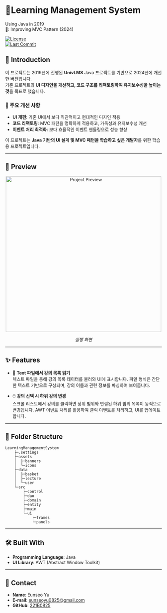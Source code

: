# 📕Learning Management System
Using Java in 2019   
📌: Improving MVC Pattern (2024)

[![License](https://img.shields.io/github/license/221b0825/LearningManagementSystem)](LICENSE)  
[![Last Commit](https://img.shields.io/github/last-commit/221b0825/LearningManagementSystem)](https://github.com/221b0825/LearningManagementSystem/commits/main)

## 🚀 Introduction

이 프로젝트는 2019년에 진행된 **UnivLMS** Java 프로젝트를 기반으로 2024년에 개선한 버전입니다.  
기존 프로젝트의 **UI 디자인을 개선하고, 코드 구조를 리팩토링하여 유지보수성을 높이는 것**을 목표로 했습니다.  

### 🔹 주요 개선 사항  
- **UI 개편**: 기존 UI에서 보다 직관적이고 현대적인 디자인 적용  
- **코드 리팩토링**: MVC 패턴을 명확하게 적용하고, 가독성과 유지보수성 개선  
- **이벤트 처리 최적화**: 보다 효율적인 이벤트 핸들링으로 성능 향상  

이 프로젝트는 **Java 기반의 UI 설계 및 MVC 패턴을 학습하고 싶은 개발자**를 위한 학습용 프로젝트입니다. 

---

## 📸 Preview  
<div align="center"> <img src="https://github.com/user-attachments/assets/1cfa0537-9e34-470a-b497-feed64e51c36" alt="Project Preview" height="500px"> <p><em>실행 화면</em></p> </div>

---

## ✨ Features
- 📂 **Text 파일에서 강의 목록 읽기**  
  텍스트 파일을 통해 강의 목록 데이터를 불러와 UI에 표시합니다. 파일 형식은 간단한 텍스트 기반으로 구성되며, 강의 이름과 관련 정보를 파싱하여 보여줍니다.  

- 🖱️ **강의 선택 시 하위 강의 변경**  
  스크롤 리스트에서 강의를 클릭하면 상위 범위와 연결된 하위 범위 목록이 동적으로 변경됩니다. AWT 이벤트 처리를 활용하여 클릭 이벤트를 처리하고, UI를 업데이트합니다.

---

## 📂 Folder Structure
```plaintext
LearningManagementSystem
    ├─.settings
    ├─assets
    │  ├─banners
    │  └─icons
    ├─data
    │  ├─basket
    │  ├─lecture
    │  └─user
    └─src
        ├─control
        ├─dao
        ├─domain
        ├─entity
        ├─main
        └─ui
            ├─frames
            └─panels

```
---

## 🛠️ Built With
- **Programming Language**: Java  
- **UI Library**: AWT (Abstract Window Toolkit)  

---

## 📧 Contact
- **Name**: Eunseo Yu  
- **E-mail**: eunseoyu0825@gmail.com  
- **GitHub**: [221B0825](https://github.com/221B0825)  

